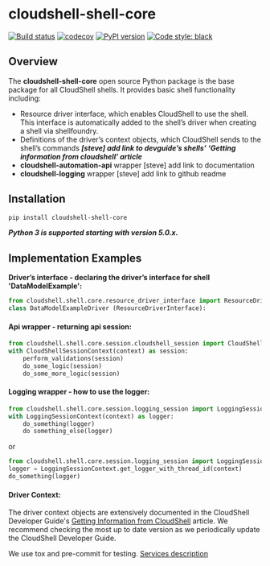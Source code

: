 # cloudshell-shell-core

[![Build status](https://travis-ci.org/QualiSystems/cloudshell-shell-core.svg?branch=dev)](https://travis-ci.org/QualiSystems/cloudshell-shell-core)
[![codecov](https://codecov.io/gh/QualiSystems/cloudshell-shell-core/branch/dev/graph/badge.svg)](https://codecov.io/gh/QualiSystems/cloudshell-shell-core)
[![PyPI version](https://badge.fury.io/py/cloudshell-shell-core.svg)](https://badge.fury.io/py/cloudshell-shell-core)
[![Code style: black](https://img.shields.io/badge/code%20style-black-000000.svg)](https://github.com/python/black)

## Overview

The **cloudshell-shell-core** open source Python package is the base package for all CloudShell shells. It provides basic shell functionality including:
- Resource driver interface, which enables CloudShell to use the shell. This interface is automatically added to the shell’s driver when creating a shell via shellfoundry.
- Definitions of the driver’s context objects, which CloudShell sends to the shell’s commands **_[steve] add link to devguide’s shells’ ‘Getting information from cloudshell’ article_**
- **cloudshell-automation-api** wrapper [steve] add link to documentation
- **cloudshell-logging** wrapper [steve] add link to github readme

## Installation
```bash
pip install cloudshell-shell-core
```

**_Python 3 is supported starting with version 5.0.x._**

## Implementation Examples

**Driver’s interface - declaring the driver’s interface for shell 'DataModelExample':**
```python
from cloudshell.shell.core.resource_driver_interface import ResourceDriverInterface
class DataModelExampleDriver (ResourceDriverInterface):
```
#### Api wrapper - returning api session:
```python
from cloudshell.shell.core.session.cloudshell_session import CloudShellSessionContext
with CloudShellSessionContext(context) as session:
    perform_validations(session)
    do_some_logic(session)
    do_some_more_logic(session)
```
#### Logging wrapper - how to use the logger:
```python
from cloudshell.shell.core.session.logging_session import LoggingSessionContext 
with LoggingSessionContext(context) as logger:
    do_something(logger)
    do something_else(logger)
```
or
```python
from cloudshell.shell.core.session.logging_session import LoggingSessionContext 
logger = LoggingSessionContext.get_logger_with_thread_id(context)
do_something(logger)
```

#### Driver Context:

The driver context objects are extensively documented in the CloudShell Developer Guide's [Getting Information from CloudShell](https://devguide.quali.com/shells/9.3.0/getting-information-from-cloudshell.html) article. We recommend checking the most up to date version as we periodically update the CloudShell Developer Guide.


We use tox and pre-commit for testing. [Services description](https://github.com/QualiSystems/cloudshell-package-repo-template#description-of-services)
